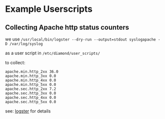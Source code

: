 # Example Userscripts

## Collecting Apache http status counters

we use `/usr/local/bin/logster --dry-run --output=stdout syslogapache -D /var/log/syslog`

as a user script in `/etc/diamond/user_scripts/`

to collect:
```
apache.min.http_2xx 36.0
apache.min.http_3xx 0.0
apache.min.http_4xx 0.0
apache.min.http_5xx 0.0
apache.sec.http_2xx 7.2
apache.sec.http_3xx 0.0
apache.sec.http_4xx 0.0
apache.sec.http_5xx 0.0
```

see: [logster](https://github.com/etsy/logster) for details